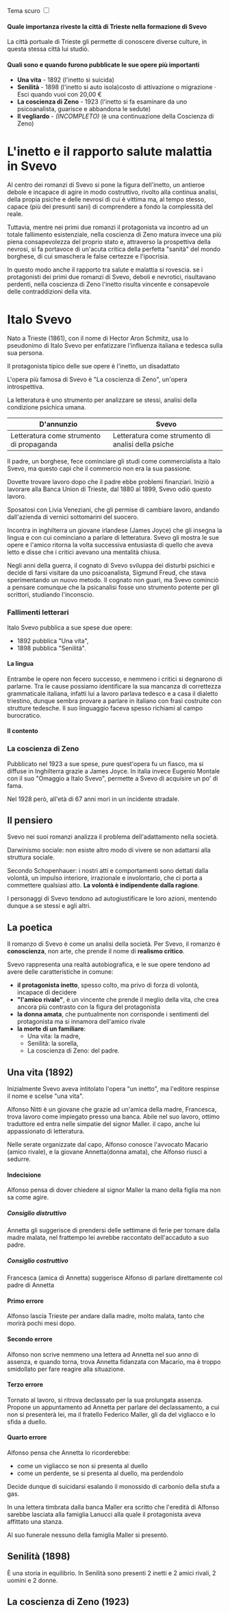 <link rel="stylesheet" href="../style.css">

<label style="position:static;" for="tema-scuro">Tema scuro
<input type="checkbox" id="tema-scuro"></input>
</label>

#### Quale importanza riveste la città di Trieste nella formazione di Svevo

La città portuale di Trieste gli permette di conoscere diverse culture, in questa stessa città lui studiò.

#### Quali sono e quando furono pubblicate le sue opere più importanti

- **Una vita** - 1892 (l'inetto si suicida)
- **Senilità** - 1898 (l'inetto si auto isola)costo di attivazione o migrazione · Esci quando vuoi con 20,00 €
- **La coscienza di Zeno** - 1923 (l'inetto si fa esaminare da uno psicoanalista, guarisce e abbandona le sedute)
- **Il vegliardo** - _(INCOMPLETO)_ (è una continuazione della Coscienza di Zeno)

# L'inetto e il rapporto salute malattia in Svevo

Al centro dei romanzi di Svevo si pone la figura dell'inetto, un antieroe debole e incapace di agire in modo costruttivo, rivolto alla continua analisi, della propia psiche e delle nevrosi di cui è vittima ma, al tempo stesso, capace (più dei presunti sani) di comprendere a fondo la complessità del reale.

Tuttavia, mentre nei primi due romanzi il protagonista va incontro ad un totale fallimento esistenziale, nella coscienza di Zeno matura invece una più piena consapevolezza del proprio stato e, attraverso la prospettiva della nevrosi, si fa portavoce di un'acuta critica della perfetta "sanità" del mondo borghese, di cui smaschera le false certezze e l'ipocrisia.

In questo modo anche il rapporto tra salute e malattia si rovescia. se i protagonisti dei primi due romanzi di Svevo, deboli e nevrotici, risultavano perdenti, nella coscienza di Zeno l'inetto risulta vincente e consapevole delle contraddizioni della vita.

# Italo Svevo

Nato a Trieste (1861), con il nome di Hector Aron Schmitz, usa lo pseudonimo di Italo Svevo per enfatizzare l'influenza italiana e tedesca sulla sua persona.

Il protagonista tipico delle sue opere è l'inetto, un disadattato

L'opera più famosa di Svevo è "La coscienza di Zeno", un'opera introspettiva.

La letteratura è uno strumento per analizzare se stessi, analisi della condizione psichica umana.

| D'annunzio                               | Svevo                                              |
| ---------------------------------------- | -------------------------------------------------- |
| Letteratura come strumento di propaganda | Letteratura come strumento di analisi della psiche |

Il padre, un borghese, fece cominciare gli studi come commercialista a Italo Svevo, ma questo capì che il commercio non era la sua passione.

Dovette trovare lavoro dopo che il padre ebbe problemi finanziari. Iniziò a lavorare alla Banca Union di Trieste, dal 1880 al 1899, Svevo odiò questo lavoro.

Sposatosi con Livia Veneziani, che gli permise di cambiare lavoro, andando dall'azienda di vernici sottomarini del suocero.

Incontra in inghilterra un giovane irlandese (James Joyce) che gli insegna la lingua e con cui cominciano a parlare di letteratura. Svevo gli mostra le sue opere e l'amico ritorna la volta successiva entusiasta di quello che aveva letto e disse che i critici avevano una mentalità chiusa.

Negli anni della guerra, il cognato di Svevo sviluppa dei disturbi psichici e decide di farsi visitare da uno psicoanalista, Sigmund Freud, che stava sperimentando un nuovo metodo. Il cognato non guarì, ma Svevo cominciò a pensare comunque che la psicanalisi fosse uno strumento potente per gli scrittori, studiando l'inconscio.

### Fallimenti letterari

Italo Svevo pubblica a sue spese due opere:

- 1892 pubblica "Una vita",
- 1898 pubblica "Senilità".

#### La lingua

Entrambe le opere non fecero successo, e nemmeno i critici si degnarono di parlarne.
Tra le cause possiamo identificare la sua mancanza di correttezza grammaticale italiana, infatti lui a lavoro parlava tedesco e a casa il dialetto triestino, dunque sembra provare a parlare in italiano con frasi costruite con strutture tedesche.
Il suo linguaggio faceva spesso richiami al campo burocratico.

#### Il contento

### La coscienza di Zeno

Pubblicato nel 1923 a sue spese, pure quest'opera fu un fiasco, ma si diffuse in Inghilterra grazie a James Joyce.
In italia invece Eugenio Montale con il suo "Omaggio a Italo Svevo", permette a Svevo di acquisire un po' di fama.

Nel 1928 però, all'età di 67 anni morì in un incidente stradale.

## Il pensiero

Svevo nei suoi romanzi analizza il problema dell'adattamento nella società.

Darwinismo sociale: non esiste altro modo di vivere se non adattarsi alla struttura sociale.

Secondo Schopenhauer: i nostri atti e comportamenti sono dettati dalla volontà, un impulso interiore, irrazionale e involontario, che ci porta a commettere qualsiasi atto. **La volontà è indipendente dalla ragione**.

I personaggi di Svevo tendono ad autogiustificare le loro azioni, mentendo dunque a se stessi e agli altri.

## La poetica

Il romanzo di Svevo è come un analisi della società.
Per Svevo, il romanzo è **conoscienza**, non arte, che prende il nome di **realismo critico**.

Svevo rappresenta una realtà autobiografica, e le sue opere tendono ad avere delle caratteristiche in comune:

- **il protagonista inetto**, spesso colto, ma privo di forza di volontà, incapace di decidere
- **"l'amico rivale"**, è un vincente che prende il meglio della vita, che crea ancora più contrasto con la figura del protagonista
- **la donna amata**, che puntualmente non corrisponde i sentimenti del protagonista ma si innamora dell'amico rivale
- **la morte di un familiare**:
  - Una vita: la madre,
  - Senilità: la sorella,
  - La coscienza di Zeno: del padre.

## Una vita (1892)

Inizialmente Svevo aveva intitolato l'opera "un inetto", ma l'editore respinse il nome e scelse "una vita".

Alfonso Nitti è un giovane che grazie ad un'amica della madre, Francesca, trova lavoro come impiegato presso una banca. Abile nel suo lavoro, ottimo traduttore ed entra nelle simpatie del signor Maller. il capo, anche lui appassionato di letteratura.

Nelle serate organizzate dal capo, Alfonso conosce l'avvocato Macario (amico rivale), e la giovane Annetta(donna amata), che Alfonso riuscì a sedurre.

#### Indecisione

Alfonso pensa di dover chiedere al signor Maller la mano della figlia ma non sa come agire.

##### Consiglio distruttivo

Annetta gli suggerisce di prendersi delle settimane di ferie per tornare dalla madre malata, nel frattempo lei avrebbe raccontato dell'accaduto a suo padre.

##### Consiglio costruttivo

Francesca (amica di Annetta) suggerisce Alfonso di parlare direttamente col padre di Annetta

#### Primo errore

Alfonso lascia Trieste per andare dalla madre, molto malata, tanto che morirà pochi mesi dopo.

#### Secondo errore

Alfonso non scrive nemmeno una lettera ad Annetta nel suo anno di assenza, e quando torna, trova Annetta fidanzata con Macario, ma è troppo smidollato per fare reagire alla situazione.

#### Terzo errore

Tornato al lavoro, si ritrova declassato per la sua prolungata assenza. Propone un appuntamento ad Annetta per parlare del declassamento, a cui non si presenterà lei, ma il fratello Federico Maller, gli da del vigliacco e lo sfida a duello.

#### Quarto errore

Alfonso pensa che Annetta lo ricorderebbe:

- come un vigliacco se non si presenta al duello
- come un perdente, se si presenta al duello, ma perdendolo

Decide dunque di suicidarsi esalando il monossido di carbonio della stufa a gas.

In una lettera timbrata dalla banca Maller era scritto che l'eredità di Alfonso sarebbe lasciata alla famiglia Lanucci alla quale il protagonista aveva affittato una stanza.

Al suo funerale nessuno della famiglia Maller si presentò.

## Senilità (1898)

È una storia in equilibrio.
In Senilità sono presenti 2 inetti e 2 amici rivali, 2 uomini e 2 donne.

## La coscienza di Zeno (1923)
